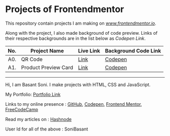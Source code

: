 # Projects of Frontendmentor
This repository contain projects I am making on *www.frontendmentor.io*.

Along with the project, I also made background of code preview. Links of their respective backgrounds are in the list below as _Codepen Link_.

| No. | Project Name | Live Link | Background Code Link |
|-----:|---------------|---------------|---- |
| A0. | QR Code | [Link](https://sonibasant.github.io/Frontend-Mentor-Projects/A0.%20QR-code/qrCode.html) | [Codepen](https://codepen.io/sonibasant/full/bGxagrG) |
| A1. | Product Preview Card | [Link](https://sonibasant.github.io/Frontend-Mentor-Projects/A1.%20Product%20Preview%20Card/productPreCard.html) | [Codepen](https://codepen.io/sonibasant/full/KKxZaeg) |

___

Hi, I am Basant Soni. I make projects with HTML, CSS and JavaScript.

My Portfolio: [Portfolio Link](https://sonibasant.github.io/Portfolio-Basant-Soni/portfolio.html)

Links to my online presence : [GitHub](https://github.com/SoniBasant), [Codepen](https://codepen.io/sonibasant), [Frontend Mentor](https://www.frontendmentor.io/profile/SoniBasant), [FreeCodeCamp](https://www.freecodecamp.org/SoniBasant)

Read my articles on : [Hashnode](https://sonibasant.hashnode.dev/)

User Id for all of the above : SoniBasant
